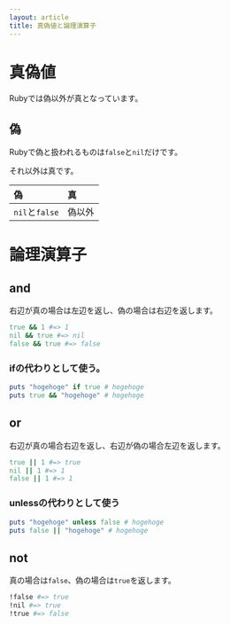 ```yaml
---
layout: article
title: 真偽値と論理演算子
---
```


# 真偽値

Rubyでは偽以外が真となっています。

## 偽

Rubyで偽と扱われるものは`false`と`nil`だけです。

それ以外は真です。

|偽|真|
|:--|:--|
|`nil`と`false`|偽以外|

# 論理演算子

## and

右辺が真の場合は左辺を返し、偽の場合は右辺を返します。

```ruby
true && 1 #=> 1
nil && true #=> nil
false && true #=> false
```

### ifの代わりとして使う。

```ruby
puts "hogehoge" if true # hogehoge
puts true && "hogehoge" # hogehoge
```

## or 

右辺が真の場合右辺を返し、右辺が偽の場合左辺を返します。

```ruby
true || 1 #=> true
nil || 1 #=> 1
false || 1 #=> 1
```

### unlessの代わりとして使う

```ruby
puts "hogehoge" unless false # hogehoge
puts false || "hogehoge" # hogehoge
```

## not

真の場合は`false`、偽の場合は`true`を返します。

```ruby
!false #=> true
!nil #=> true
!true #=> false
```

